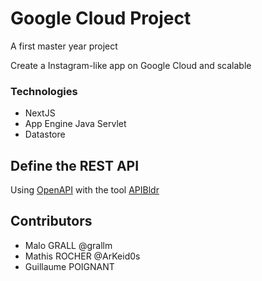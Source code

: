 # Google Cloud Project
A first master year project

Create a Instagram-like app on Google Cloud and scalable

### Technologies
- NextJS
- App Engine Java Servlet
- Datastore

## Define the REST API
Using [OpenAPI](https://openapi.tools/) with the tool [APIBldr](https://www.apibldr.com/source)

## Contributors
- Malo GRALL @grallm
- Mathis ROCHER @ArKeid0s
- Guillaume POIGNANT